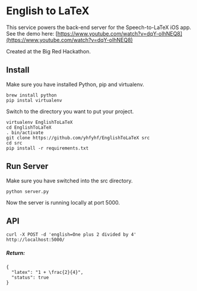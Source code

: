 # English to LaTeX

This service powers the back-end server for the Speech-to-LaTeX iOS app. See the demo here: [https://www.youtube.com/watch?v=dqY-oIhNEQ8](https://www.youtube.com/watch?v=dqY-oIhNEQ8)

Created at the Big Red Hackathon.

## Install
Make sure you have installed Python, pip and virtualenv.

```
brew install python
pip instal virtualenv
```

Switch to the directory you want to put your project.

```
virtualenv EnglishToLaTeX
cd EnglishToLaTeX
. bin/activate
git clone https://github.com/yhfyhf/EnglishToLaTeX src
cd src
pip install -r requirements.txt
```

## Run Server
Make sure you have switched into the src directory.

```
python server.py
```

Now the server is running locally at port 5000.


## API

```
curl -X POST -d 'english=One plus 2 divided by 4' http://localhost:5000/
```

##### Return:
```
{
  "latex": "1 + \frac{2}{4}",
  "status": true
}
```